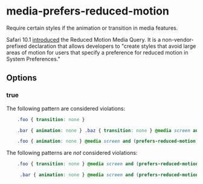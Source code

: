 # media-prefers-reduced-motion

Require certain styles if the animation or transition in media features.

Safari 10.1 [introduced](https://webkit.org/blog/7551/responsive-design-for-motion/) the Reduced Motion Media Query. It is a non-vendor-prefixed declaration that allows developers to "create styles that avoid large areas of motion for users that specify a preference for reduced motion in System Preferences."

## Options

### true

The following pattern are considered violations:

```css
    .foo { transition: none }
```

```css
    .bar { animation: none } .baz { transition: none } @media screen and (prefers-reduced-motion) { .baz { transition: none } }
```

```css
    .foo { animation: none } @media screen and (prefers-reduced-motion) { .foo { transition: none } }
```

The following patterns are *not* considered violations:

```css
    .foo { transition: none } @media screen and (prefers-reduced-motion: reduce) { .foo { transition: none } }
```

```css
     .bar { animation: none } @media screen and (prefers-reduced-motion) { .bar { animation: none } }
```
